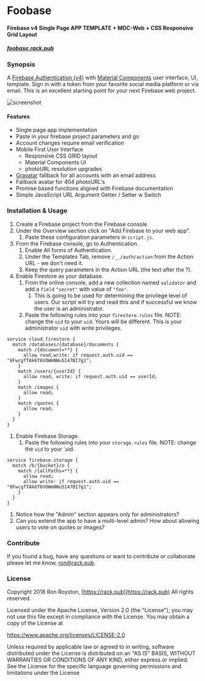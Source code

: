 # Foobase
#### Firebase v4 Single Page APP TEMPLATE + MDC-Web + CSS Responsive Grid Layout

##### [foobase.rack.pub](https://foobase.rack.pub)

### Synopsis

A [Firebase Authentication (v4)](https://firebase.google.com/products/auth/) with [Material Components](//material.io/components) user interface, UI, template. Sign in with a token from your favorite social media platform or via email. 
This is an excellent starting point for your next Firebase web project.

<img src="https://github.com/rhroyston/rhroyston.github.io/blob/master/foobase.jpg" alt="screenshot" style="max-width:80%">

#### Features

 - Single page app implementation
 - Paste in your firebase project parameters and go
 - Account changes require email verification
 - Mobile First User Interface
   - Responsive CSS GRID layout
   - Material Components UI
   - photoURL resolution upgrades
 - [Gravatar](//gravatar.com) fallback for all accounts with an email address
 - Fallback avatar for 404 photoURL's
 - Promise based functions aligned with Firebase documentation
 - Simple JavaScript URL Argument Getter / Setter w Switch

### Installation & Usage

1. Create a Firebase project from the Firebase console.
1. Under the Overview section click on "Add Firebase to your web app".
   1. Paste these configuration parameters in `script.js`.
1. From the Firebase console, go to Authentication.
    1. Enable All forms of Authentication.
    1. Under the Templates Tab, remove `/__/auth/action` from the Action URL - we don't need it. 
    1. Keep the query parameters in the Action URL (the text after the ?).
1. Enable Firestore as your database.
    1. From the online console, add a new collection named `validator` and add a `field` `"secret"` with value of `"foo"`.
        1. This is going to be used for determining the privilege level of users. Our script will try and read this and if successful we know the user is an administrator.
    1. Paste the following rules into your `firestore.rules` file. NOTE: change the `uid` to your `uid`. Yours will be different. This is your administrator `uid` with write privileges.
```
service cloud.firestore {
  match /databases/{database}/documents {
    match /{document=**} {
      allow read,write: if request.auth.uid == "8FwcgfTAk6T6VOWmNWu5I47BI7g1";
    }
    match /users/{userId} {
      allow read, write: if request.auth.uid == userId;
    }
    match /images {
      allow read;
    }
    match /quotes {
      allow read;
    }
  }
}
```
1. Enable Firebase Storage.
    1. Paste the following rules into your `storage.rules` file. NOTE: change the `uid` to your `uid.
```
service firebase.storage {
  match /b/{bucket}/o {
    match /{allPaths=**} {
      allow read;
      allow write: if request.auth.uid == "8FwcgfTAk6T6VOWmNWu5I47BI7g1";
    }
  }
}
```
1. Notice how the "Admin" section appears only for administrators?
1. Can you extend the app to have a multi-level admin? How about allowing users to vote on quotes or images?

### Contribute

If you found a bug, have any questions or want to contribute or collaborate please let me know, [ron@rack.pub](mailto:ron@rack.pub).

### License

Copyright 2018 Ron Royston, [https://rack.pub](https://rack.pub) All rights reserved.

Licensed under the Apache License, Version 2.0 (the "License");
you may not use this file except in compliance with the License.
You may obtain a copy of the License at

  https://www.apache.org/licenses/LICENSE-2.0

Unless required by applicable law or agreed to in writing, software
distributed under the License is distributed on an "AS IS" BASIS,
WITHOUT WARRANTIES OR CONDITIONS OF ANY KIND, either express or implied.
See the License for the specific language governing permissions and
limitations under the License